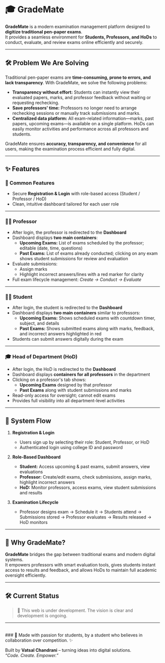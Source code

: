 # 🎓 GradeMate

**GradeMate** is a modern examination management platform designed to **digitize traditional pen-paper exams**.  
It provides a seamless environment for **Students, Professors, and HoDs** to conduct, evaluate, and review exams online efficiently and securely.

---

## 🛠 Problem We Are Solving

Traditional pen-paper exams are **time-consuming, prone to errors, and lack transparency**. With GradeMate, we solve the following problems:  

- **Transparency without effort:** Students can instantly view their evaluated papers, marks, and professor feedback without waiting or requesting rechecking.  
- **Save professors’ time:** Professors no longer need to arrange rechecking sessions or manually track submissions and marks.  
- **Centralized data platform:** All exam-related information—marks, past papers, upcoming exams—is available on a single platform. HoDs can easily monitor activities and performance across all professors and students.  

GradeMate ensures **accuracy, transparency, and convenience** for all users, making the examination process efficient and fully digital.

---

## ✨ Features

### 🔹 Common Features
- Secure **Registration & Login** with role-based access (Student / Professor / HoD)  
- Clean, intuitive dashboard tailored for each user role  

---

### 👨‍🏫 Professor
- After login, the professor is redirected to the **Dashboard**  
- Dashboard displays **two main containers**:
  - **Upcoming Exams:** List of exams scheduled by the professor; editable (date, time, questions)  
  - **Past Exams:** List of exams already conducted; clicking on any exam shows student submissions for review and evaluation  
- Evaluate submissions:
  - Assign marks
  - Highlight incorrect answers/lines with a red marker for clarity  
- Full exam lifecycle management: *Create → Conduct → Evaluate*

---

### 🧑‍🎓 Student
- After login, the student is redirected to the **Dashboard**  
- Dashboard displays **two main containers** similar to professors:
  - **Upcoming Exams:** Shows scheduled exams with countdown timer, subject, and details  
  - **Past Exams:** Shows submitted exams along with marks, feedback, and incorrect answers highlighted in red  
- Students can submit answers digitally during the exam  

---

### 🎓 Head of Department (HoD)
- After login, the HoD is redirected to the **Dashboard**  
- Dashboard displays **containers for all professors** in the department  
- Clicking on a professor's tab shows:
  - **Upcoming Exams** designed by that professor  
  - **Past Exams** along with student submissions and marks  
- Read-only access for oversight; cannot edit exams  
- Provides full visibility into all department-level activities

---

## 📂 System Flow

1. **Registration & Login**  
   - Users sign up by selecting their role: Student, Professor, or HoD  
   - Authenticated login using college ID and password  

2. **Role-Based Dashboard**  
   - **Student:** Access upcoming & past exams, submit answers, view evaluations  
   - **Professor:** Create/edit exams, check submissions, assign marks, highlight incorrect answers  
   - **HoD:** Monitor professors, access exams, view student submissions and results  

3. **Examination Lifecycle**  
   - Professor designs exam → Schedule it → Students attend → Submissions stored → Professor evaluates → Results released → HoD monitors  

---

## 🎯 Why GradeMate?
**GradeMate** bridges the gap between traditional exams and modern digital systems.  
It empowers professors with smart evaluation tools, gives students instant access to results and feedback, and allows HoDs to maintain full academic oversight efficiently.

---

## 🛠️ Current Status

> 🚧 This web is under development. The vision is clear and development is ongoing.

---
<br>
### 🙌 Made with passion for students, by a student who believes in collaboration over competition. ✨

Built by **Vatsal Chandrani** – turning ideas into digital solutions.  
*“Code. Create. Empower.”*
